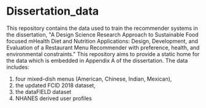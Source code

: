 # Dissertation_data

This repository contains the data used to train the recommender systems in the dissertation, "A Design Science Research Approach to Sustainable Food focused mHealth Diet and Nutrition Applications: Design, Development, and Evaluation of a Restaurant Menu Recommender with preference, health, and environmental constraints."
This repository aims to provide a static home for the data which is embedded in Appendix A of the dissertation.
The data includes:
1. four mixed-dish menus (American, Chinese, Indian, Mexican), 
2. the updated FCID 2018 dataset, 
3. the dataFIELD dataset
4. NHANES derived user profiles
